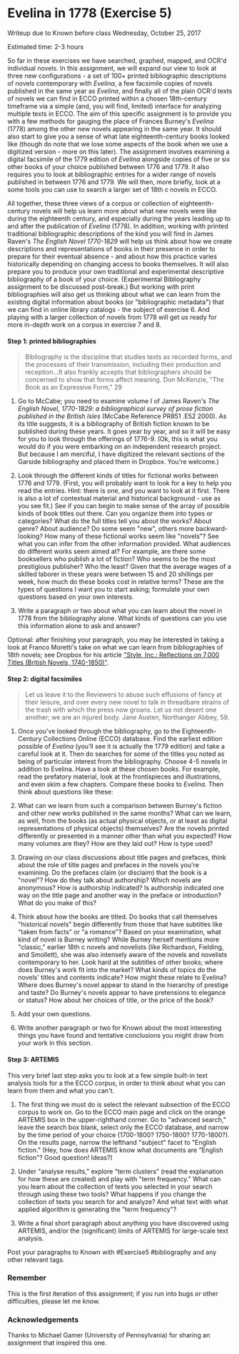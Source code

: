 # Evelina in 1778 (Exercise 5)

Writeup due to Known before class Wednesday, October 25, 2017

Estimated time: 2-3 hours

So far in these exercises we have searched, graphed, mapped, and OCR'd individual novels. In this assignment, we will expand our view to look at three new configurations - a set of 100+ printed bibliographic descriptions of novels contemporary with *Evelina*,  a few facsimile copies of novels published in the same year as *Evelina*, and finally all of the plain OCR'd texts of novels we can find in ECCO printed within a chosen 18th-century timeframe via a simple (and, you will find, limited) interface for analyzing multiple texts in ECCO. The aim of this specific assignment is to provide you with a few methods for gauging the place of Frances Burney's *Evelina* (1778) among the other new novels appearing in the same year. It should also start to give you a sense of what late eighteenth-century books looked like (though do note that we lose some aspects of the book when we use a digitized version - more on this later). The assignment involves examining a digital facsimile of the 1779 edition of *Evelina* alongside copies of five or six other books of your choice published between 1776 and 1779. It also requires you to look at bibliographic entries for a wider range of novels published in between 1776 and 1779.  We will then, more briefly, look at a some tools you can use to search a larger set of 18th c novels in ECCO.

All together, these three views of a corpus or collection of eighteenth-century novels will help us learn more about what new novels were like during the eighteenth century, and especially during the years leading up to and after the publication of *Evelina* (1778).  In addition, working with printed traditional bibliographic descriptions of the kind you will find in James Raven's *The English Novel 1770-1829* will help us think about how we create descriptions and representations of books in their presence in order to prepare for their eventual absence - and about how this practice varies historically depending on changing access to books themselves. It will also prepare you to produce your own traditional and experimental descriptive bibliography of a book of your choice. (Experimental Bibliography assignment to be discussed post-break.) But working with print bibliographies will also get us thinking about what we can learn from the existing digital information about books (or "bibliographic metadata") that we can find in online library catalogs - the subject of exercise 6. And playing with a larger collection of novels from 1778 will get us ready for more in-depth work on a corpus in exercise 7 and 8.


#### Step 1: printed bibliographies

>Bibliography is the discipline that studies texts as recorded forms, and the processes of their transmission, including their production and reception...It also frankly accepts that bibliographers should be concerned to show that forms affect meaning.
>Don McKenzie, "The Book as an Expressive Form," 29

1. Go to McCabe; you need to examine volume I of James Raven's *The English Novel, 1770-1829: a bibliographical survey of prose fiction published in the British Isles* (McCabe Reference PR851 .E52 2000). As its title suggests, it is a bibliography of British fiction known to be published during these years. It goes year by year, and so it will be easy for you to look through the offerings of 1776-9. (Ok, this is what you would do if you were embarking on an independent research project. But because I am merciful, I have digitized the relevant sections of the Garside bibliography and placed them in Dropbox. You're welcome.)

2. Look through the different kinds of titles for fictional works between 1776 and 1779. (First, you will probably want to look for a key to help you read the entries. Hint: there is one, and you want to look at it first. There is also a lot of contextual material and historical background - use as you see fit.) See if you can begin to make sense of the array of possible kinds of book titles out there. Can you organize them into types or categories? What do the full titles tell you about the works? About genre? About audience? Do some seem "new", others more backward-looking? How many of these fictional works seem like "novels"? See what you can infer from the other information provided. What audiences do different works seem aimed at? For example, are there some booksellers who publish a lot of fiction? Who seems to be the most prestigious publisher? Who the least? Given that the average wages of a skilled laborer in these years were between 15 and 20 shillings per week, how much do these books cost in relative terms? These are the types of questions I want you to start asking; formulate your own questions based on your own interests.

3. Write a paragraph or two about what you can learn about the novel in 1778 from the bibliography alone. What kinds of questions can you use this information alone to ask and answer?

Optional: after finishing your paragraph, you may be interested in taking a look at Franco Moretti's take on what we can learn from bibliographies of 18th novels; see Dropbox for his article ["Style, Inc.: Reflections on 7,000 Titles (British Novels, 1740-1850)"](http://emc.english.ucsb.edu/emc-courses/novel-mediation-s2011/novel-mediation/articles/moretti.style.pdf).


#### Step 2: digital facsimiles

>Let us leave it to the Reviewers to abuse such effusions of fancy at their leisure, and over every new novel to talk in threadbare strains of the trash with which the press now groans. Let us not desert one another; we are an injured body.
>Jane Austen, Northanger Abbey, 59.

1. Once you've looked through the bibliography, go to the Eighteenth-Century Collections Online (ECCO) database.  Find the earliest edition possible of *Evelina* (you’ll see it is actually the 1779 edition) and take a careful look at it. Then do searches for some of the titles you noted as being of particular interest from the bibliography. Choose 4-5 novels in addition to Evelina. Have a look at these chosen books. For example, read the prefatory material, look at the frontispieces and illustrations, and even skim a few chapters. Compare these books to *Evelina*. Then think about questions like these:

2. What can we learn from such a comparison between Burney's fiction and other new works published in the same months? What can we learn, as well, from the books (as actual physical objects, or at least as digital representations of physical objects) themselves? Are the novels printed differently or presented in a manner other than what you expected? How many volumes are they? How are they laid out? How is type used?

3. Drawing on our class discussions about title pages and prefaces, think about the role of title pages and prefaces in the novels you're examining. Do the prefaces claim (or disclaim) that the book is a "novel"? How do they talk about authorship? Which novels are anonymous? How is authorship indicated? Is authorship indicated one way on the title page and another way in the preface or introduction? What do you make of this?

4. Think about how the books are titled. Do books that call themselves "historical novels" begin differently from those that have subtitles like "taken from facts" or "a romance"? Based on your examination, what kind of novel is Burney writing? While Burney herself mentions more "classic," earlier 18th c novels and novelists (like Richardson, Fielding, and Smollett), she was also intensely aware of the novels and novelists contemporary to her. Look hard at the subtitles of other books; where does Burney's work fit into the market? What kinds of topics do the novels' titles and contents indicate? How might these relate to Evelina? Where does Burney's novel appear to stand in the hierarchy of prestige and taste? Do Burney's novels appear to have pretensions to elegance or status? How about her choices of title, or the price of the book?

5. Add your own questions.

6. Write another paragraph or two for Known about the most interesting things you have found and tentative conclusions you might draw from your work in this section.


#### Step 3: ARTEMIS

This very brief last step asks you to look at a few simple built-in text analysis tools for a the ECCO corpus, in order to think about what you can learn from them and what you can't.

1. The first thing we must do is select the relevant subsection of the ECCO corpus to work on. Go to the ECCO main page and click on the orange ARTEMIS box in the upper-righthand corner. Go to "advanced search," leave the search box blank, select only the ECCO database, and narrow by the time period of your choice (1700-1800? 1750-1800? 1770-1800?). On the results page, narrow the lefthand "subject" facet to "English fiction." (Hey, how does ARTEMIS know what documents are "English fiction"? Good question! Ideas?)

2. Under "analyse results," explore "term clusters" (read the explanation for how these are created) and play with "term frequency." What can you learn about the collection of texts you selected in your search through using these two tools? What happens if you change the collection of texts you search for and analyze? And what text with what applied algorithm is generating the "term frequency"?

3. Write a final short paragraph about anything you have discovered using ARTEMIS, and/or the (significant) limits of ARTEMIS for large-scale text analysis.


Post your paragraphs to Known with #Exercise5 #bibliography and any other relevant tags.

### Remember

This is the first iteration of this assignment; if you run into bugs or other difficulties, please let me know.

### Acknowledgements

Thanks to Michael Gamer (University of Pennsylvania) for sharing an assignment that inspired this one.
